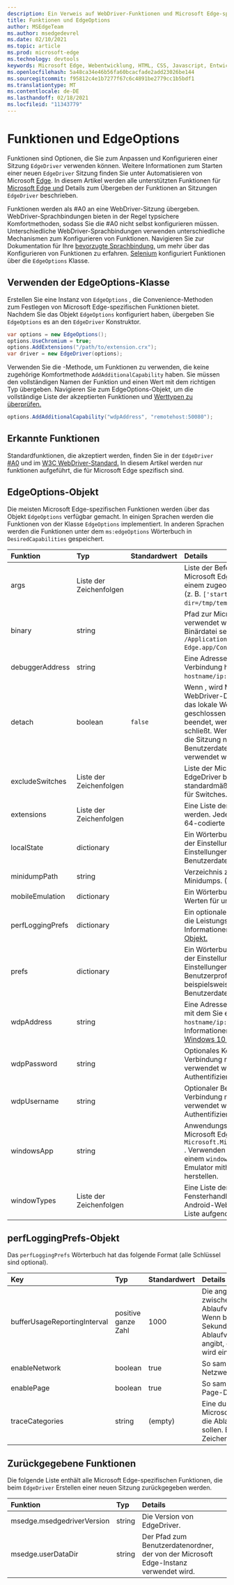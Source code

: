 ```yaml
---
description: Ein Verweis auf WebDriver-Funktionen und Microsoft Edge-spezifische Optionen, die von EdgeDriver (Chromium) unterstützt werden.
title: Funktionen und EdgeOptions
author: MSEdgeTeam
ms.author: msedgedevrel
ms.date: 02/10/2021
ms.topic: article
ms.prod: microsoft-edge
ms.technology: devtools
keywords: Microsoft Edge, Webentwicklung, HTML, CSS, Javascript, Entwickler, WebDriver, Selenium, Tests, Tools, Automatisierung, Test
ms.openlocfilehash: 5a48ca34e46b56fa60bcacfade2add23026be144
ms.sourcegitcommit: f95812c4e1b7277f67c6c4891be2779cc1b5bdf1
ms.translationtype: MT
ms.contentlocale: de-DE
ms.lasthandoff: 02/18/2021
ms.locfileid: "11343779"
---
```

# Funktionen und EdgeOptions  

Funktionen sind Optionen, die Sie zum Anpassen und Konfigurieren einer Sitzung `EdgeDriver` verwenden können.  Weitere Informationen zum Starten einer neuen `EdgeDriver` Sitzung finden Sie unter Automatisieren von Microsoft [Edge][WebdriverIndexAutomateMicrosoftEdgeChromium].  In diesem Artikel werden alle unterstützten Funktionen für [Microsoft Edge und][WebdriverIndexInstallMicrosoftEdgeChromium] Details zum Übergeben der Funktionen an Sitzungen `EdgeDriver` beschrieben.  

Funktionen werden als #A0 an eine WebDriver-Sitzung übergeben.  WebDriver-Sprachbindungen bieten in der Regel typsichere Komfortmethoden, sodass Sie die #A0 nicht selbst konfigurieren müssen.  Unterschiedliche WebDriver-Sprachbindungen verwenden unterschiedliche Mechanismen zum Konfigurieren von Funktionen.  Navigieren Sie zur Dokumentation für Ihre [bevorzugte Sprachbindung,][WebdriverIndexChooseWebdriverLanguageBinding] um mehr über das Konfigurieren von Funktionen zu erfahren.  [Selenium][SeleniumMain] konfiguriert Funktionen über die `EdgeOptions` Klasse.  

## Verwenden der EdgeOptions-Klasse  

Erstellen Sie eine Instanz von `EdgeOptions` , die Convenience-Methoden zum Festlegen von Microsoft Edge-spezifischen Funktionen bietet.  Nachdem Sie das Objekt `EdgeOptions` konfiguriert haben, übergeben Sie `EdgeOptions` es an den `EdgeDriver` Konstruktor.  

```csharp
var options = new EdgeOptions();
options.UseChromium = true;
options.AddExtensions("/path/to/extension.crx");
var driver = new EdgeDriver(options);
```  

Verwenden Sie die -Methode, um Funktionen zu verwenden, die keine zugehörige Komfortmethode `AddAdditionalCapability` haben.  Sie müssen den vollständigen Namen der Funktion und einen Wert mit dem richtigen Typ übergeben.  Navigieren Sie zum EdgeOptions-Objekt, um die vollständige Liste der akzeptierten Funktionen und [Werttypen zu überprüfen.](#edgeoptions-object)  

```csharp
options.AddAdditionalCapability("wdpAddress", "remotehost:50080");
```  

## Erkannte Funktionen  

Standardfunktionen, die akzeptiert werden, finden Sie in der `EdgeDriver` [#A0][SharedCapabilitiesSeleniumDocumentation] und im [W3C WebDriver-Standard.][CapabilitiesW3cWebdriver]  In diesem Artikel werden nur funktionen aufgeführt, die für Microsoft Edge spezifisch sind.  

## EdgeOptions-Objekt  

Die meisten Microsoft Edge-spezifischen Funktionen werden über das Objekt `EdgeOptions` verfügbar gemacht.  In einigen Sprachen werden die Funktionen von der Klasse `EdgeOptions` implementiert.  In anderen Sprachen werden die Funktionen unter dem `ms:edgeOptions` Wörterbuch in `DesiredCapabilities` gespeichert.  

| Funktion | Typ | Standardwert | Details |  
|:--- |:--- |:--- |:--- |  
| args | Liste der Zeichenfolgen |  | Liste der Befehlszeilenargumente, die beim Starten von Microsoft Edge verwendet werden.  Argumente mit einem zugeordneten Wert sollten durch ein Zeichen `=` \(z. B. `['start-maximized', 'user-data-dir=/tmp/temp_profile']` \) getrennt werden. |  
| binary | string |  | Pfad zur Microsoft Edge-Binärdatei, die \(unter macOS) verwendet werden soll, sollte der Pfad die eigentliche Binärdatei sein, nicht nur die App.  z. B. `/Applications/Microsoft Edge.app/Contents/MacOS/Microsoft Edge` \). |  
| debuggerAddress | string |  | Eine Adresse eines Debuggerservers, mit dem eine Verbindung hergestellt werden soll, z. B. `hostname/ip:port` `127.0.0.1:38947` . |
| detach | boolean | `false` | Wenn , wird Microsoft Edge beendet, wenn der WebDriver-Dienst heruntergefahren wird, auch wenn das lokale WebDriver-Ende die Sitzung `false` nicht geschlossen hat.  Wenn `true` , wird Microsoft Edge nur beendet, wenn das lokale WebDriver-Ende die Sitzung schließt.  Wenn `true` , und das lokale WebDriver-Ende die Sitzung nicht schließt, wird der temporäre Benutzerdatenordner, der von der Microsoft #A0 verwendet wird, nicht `EdgeDriver` bereinigt. |  
| excludeSwitches | Liste der Zeichenfolgen |  | Liste der Microsoft #A0 zum Ausschließen, dass EdgeDriver beim Starten von Microsoft Edge standardmäßig besteht.  Vermeiden Sie `--` das Präfix für Switches. |  
| extensions | Liste der Zeichenfolgen |  | Eine Liste der Erweiterungen, die beim Start installiert werden.  Jedes Element in der Liste sollte eine base-64-codierte gepackte Erweiterung \( `.crx` \) sein. |  
| localState | dictionary |  | Ein Wörterbuch mit jedem Eintrag, der aus dem Namen der Einstellung und dem Wert besteht.  Die Einstellungen werden auf die Datei "Lokaler Status" im Benutzerdatenordner angewendet. |  
| minidumpPath | string |  | Verzeichnis zum Speichern von Microsoft Edge-Minidumps.  \(Wird nur unter Linux unterstützt.\) |  
| mobileEmulation | dictionary |  | Ein Wörterbuch mit einem Wert für `deviceName` , oder Werten für und `deviceMetrics` `userAgent` . |  
| perfLoggingPrefs | dictionary |  | Ein optionales Wörterbuch, das die Einstellungen für die Leistungsprotokollierung angibt.  Weitere Informationen finden Sie unter [perfLoggingPrefs-Objekt.](#perfloggingprefs-object) |  
| prefs | dictionary |  | Ein Wörterbuch mit jedem Eintrag, der aus dem Namen der Einstellung und dem Wert besteht.  Die Einstellungen werden nur auf das verwendete Benutzerprofil angewendet.  Navigieren Sie beispielsweise zu der `Preferences` Datei im Benutzerdatenordner von Microsoft Edge. |  
| wdpAddress | string |  | Eine Adresse eines Windows Device Portal-Servers, mit dem Sie eine Verbindung herstellen, z. B. `hostname/ip:port`  `127.0.0.1:50080` .  Weitere Informationen finden Sie unter [Remotedebubugen – Windows 10-Geräte][DevtoolsRemoteDebuggingWindows]. |  
| wdpPassword | string |  | Optionales Kennwort, das beim Herstellen einer Verbindung mit einem Windows Device Portal-Server verwendet werden soll.  Erforderlich, wenn die Authentifizierung auf dem Server aktiviert ist. |  
| wdpUsername | string |  | Optionaler Benutzername, der beim Herstellen einer Verbindung mit einem Windows Device Portal-Server verwendet werden soll.  Erforderlich, wenn die Authentifizierung auf dem Server aktiviert ist. |  
| windowsApp | string |  | Anwendungsbenutzermodell-ID eines zu startende Microsoft Edge-App-Pakets, z. B. `Microsoft.MicrosoftEdge.Stable_8wekyb3d8bbwe!MSEDGE` .  Verwenden Sie dies, anstatt eine Verbindung mit einem `windowsApp` `binary` Windows 10X-Gerät oder Emulator mithilfe des Windows Device Portals zu herstellen. |  
| windowTypes | Liste der Zeichenfolgen |  | Eine Liste der Fenstertypen, die in der Liste der Fensterhandles angezeigt werden.  Für den Zugriff auf Android-Webview-Elemente müssen Sie `webview` in die Liste aufgenommen werden. |  

## perfLoggingPrefs-Objekt  

Das `perfLoggingPrefs` Wörterbuch hat das folgende Format \(alle Schlüssel sind optional\).  

| Key | Typ | Standardwert | Details |  
|:--- |:--- |:--- |:--- |  
| bufferUsageReportingInterval | positive ganze Zahl | 1000 | Die angeforderte Anzahl von Millisekunden zwischen DevTools-Ablaufverfolgungspufferverwendungsereignissen.  Wenn beispielsweise 1000, dann einmal pro Sekunde, DevTools meldet, wie voll der Ablaufverfolgungspuffer ist.  Wenn ein Bericht angibt, dass die Pufferauslastung 100 % beträgt, wird eine Warnung ausgegeben. |  
| enableNetwork | boolean | true | So sammeln Sie \(oder nicht)-Ereignisse aus der Netzwerkdomäne. |  
| enablePage | boolean | true | So sammeln Sie \(oder nicht)-Ereignisse aus der Page-Domäne. |  
| traceCategories | string | \(empty\) | Eine durch Kommas getrennte Zeichenfolge von Microsoft Edge-Ablaufverfolgungskategorien, für die Ablaufverfolgungsereignisse erfasst werden sollen.  Eine nicht bestimmte oder leere Zeichenfolge deaktiviert die Ablaufverfolgung. |  

## Zurückgegebene Funktionen  

Die folgende Liste enthält alle Microsoft Edge-spezifischen Funktionen, die beim `EdgeDriver` Erstellen einer neuen Sitzung zurückgegeben werden.  

| Funktion | Typ | Details |  
|:--- |:--- |:--- |  
| msedge.msedgedriverVersion | string | Die Version von EdgeDriver. |  
| msedge.userDataDir | string | Der Pfad zum Benutzerdatenordner, der von der Microsoft Edge-Instanz verwendet wird. |  

<!-- links -->  

[DevtoolsRemoteDebuggingWindows]: ../devtools-guide-chromium/remote-debugging/windows.md "Erste Schritte mit dem Remotedebugen von Windows 10-Geräten | Microsoft Docs"  
[WebdriverIndexChooseWebdriverLanguageBinding]: ./index.md#choose-a-webdriver-language-binding "Auswählen einer WebDriver-Sprachbindung – WebDriver (Chromium) | Microsoft Docs"
[WebdriverIndexAutomateMicrosoftEdgeChromium]: ./index.md#automate-microsoft-edge-chromium "Automatisieren von Microsoft Edge (Chromium) – WebDriver (Chromium) | Microsoft Docs"    
[WebdriverIndexInstallMicrosoftEdgeChromium]: ./index.md#install-microsoft-edge-chromium "Installieren von Microsoft Edge (Chromium) – WebDriver (Chromium) | Microsoft Docs"  

[SeleniumMain]: https://www.selenium.dev "SeleniumHQ-Browserautomatisierung"  
[SharedCapabilitiesSeleniumDocumentation]: https://www.selenium.dev/documentation/en/driver_idiosyncrasies/shared_capabilities/ "Freigegebene Funktionen | Selenium-Dokumentation"   

[CapabilitiesW3cWebdriver]: https://www.w3.org/TR/webdriver#capabilities "Funktionen – WebDriver-Spezifikations-| W3C"   
